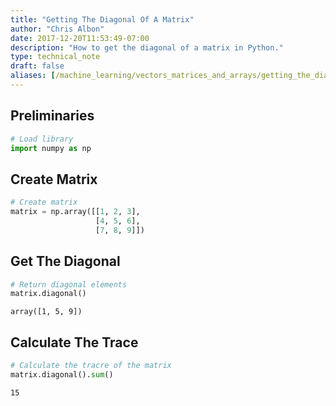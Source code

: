 ```yaml
---
title: "Getting The Diagonal Of A Matrix"
author: "Chris Albon"
date: 2017-12-20T11:53:49-07:00
description: "How to get the diagonal of a matrix in Python."
type: technical_note
draft: false
aliases: [/machine_learning/vectors_matrices_and_arrays/getting_the_diagonal_of_a_matrix/]
---
```

## Preliminaries


```python
# Load library
import numpy as np
```

## Create Matrix


```python
# Create matrix
matrix = np.array([[1, 2, 3],
                   [4, 5, 6],
                   [7, 8, 9]])
```

## Get The Diagonal


```python
# Return diagonal elements
matrix.diagonal()
```




    array([1, 5, 9])



## Calculate The Trace


```python
# Calculate the tracre of the matrix
matrix.diagonal().sum()
```




    15


